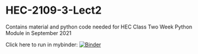 # HEC-2109-3-Lect2


Contains material and python code needed for HEC Class Two Week Python Module in September 2021

Click here to run in mybinder:
[![Binder](https://mybinder.org/badge_logo.svg)](https://mybinder.org/v2/gh/ajklink/HEC-2109-3-Lect2/HEAD)
